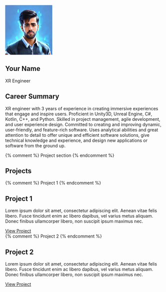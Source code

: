 <section class="header">
  <div class="container">
    <div class="left-column">
      <img src="img/myprofilepic.jpeg" alt="Your Name" width="30%" height="30%" class="profile-picture">
      <h1>Your Name</h1>
      <p>XR Engineer</p>
    </div>
    <div class="right-column">
      <h2>Career Summary</h2>
      <p>XR engineer with 3 years of experience in creating immersive experiences that engage and inspire users. Proficient in Unity3D, Unreal Engine, C#, Kotlin, C++, and Python. Skilled in project management, agile development, and user experience design. Committed to creating and improving dynamic, user-friendly, and feature-rich software. Uses analytical abilities and great attention to detail to offer unique and efficient software solutions, give technical knowledge and experience, and design new applications or software from the ground up.</p>
    </div>
  </div>
</section>

{% comment %}
Project section
{% endcomment %}
<section class="projects">
  <div class="container">
    <h2>Projects</h2>
    <div class="project-grid">
      {% comment %}
      Project 1
      {% endcomment %}
      <div class="project-card">
        <h2>Project 1</h2>
        <p>Lorem ipsum dolor sit amet, consectetur adipiscing elit. Aenean vitae felis libero. Fusce tincidunt enim ac libero dapibus, vel varius metus aliquam. Donec finibus ullamcorper libero, non suscipit ipsum maximus nec.</p>
        <a href="#" class="button">View Project</a>
      </div>
      {% comment %}
      Project 2
      {% endcomment %}
      <div class="project-card">
        <h2>Project 2</h2>
        <p>Lorem ipsum dolor sit amet, consectetur adipiscing elit. Aenean vitae felis libero. Fusce tincidunt enim ac libero dapibus, vel varius metus aliquam. Donec finibus ullamcorper libero, non suscipit ipsum maximus nec.</p>
        <a href="#" class="button">View Project</a>
      </div>
    </div>
  </div>
</section>
